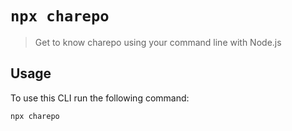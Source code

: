 # `npx charepo`

> Get to know charepo using your command line with Node.js

## Usage

To use this CLI run the following command:

```sh
npx charepo
```
